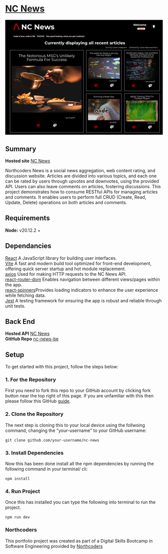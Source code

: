 # [NC News](https://blurryqs-nc-news.netlify.app/articles)

![NC News Screenshot](./src/styles/img/demo.png)

## Summary

**Hosted site** [NC News](https://blurryqs-nc-news.netlify.app/articles)

Northcoders News is a social news aggregation, web content rating, and discussion website. Articles are divided into various topics, and each one can be rated by users through upvotes and downvotes, using the provided API. Users can also leave comments on articles, fostering discussions. This project demonstrates how to consume RESTful APIs for managing articles and comments. It enables users to perform full CRUD (Create, Read, Update, Delete) operations on both articles and comments.

## Requirements

**Node:** v20.12.2 +

## Dependancies

[React](https://react.dev/) A JavaScript library for building user interfaces.<br>
[Vite](https://vitejs.dev/) A fast and modern build tool optimized for front-end development, offering quick server startup and hot module replacement.<br>
[axios](https://axios-http.com/) Used for making HTTP requests to the NC News API.<br>
[react-router-dom](https://reactrouter.com/en/main) Enables navigation between different views/pages within the app.<br>
[react-spinners](https://www.davidhu.io/react-spinners/)Provides loading indicators to enhance the user experience while fetching data.<br>
[Jest](https://jestjs.io/) A testing framework for ensuring the app is robust and reliable through unit tests.<br>

## Back End

**Hosted API** [NC News](https://nc-news-lbn1.onrender.com/api)<br>
**GitHub Repo** [nc-news-be](https://github.com/BlurryQ/nc-news-be)

## Setup

To get started with this project, follow the steps below:

### 1. For the Repository

First you need to fork this repo to your GitHub account by clicking fork button near the top right of this page. If you are unfamiliar with this then please follow this GitHub [guide](https://docs.github.com/en/pull-requests/collaborating-with-pull-requests/working-with-forks/fork-a-repo).

### 2. Clone the Repository

The next step is cloning this to your local device using the follwoing command, changing the "your-username" to your GitHub username:

```
git clone github.com/your-username/nc-news
```

### 3. Install Dependencies

Now this has been done install all the npm dependencies by running the following command in your terminal/ cli:

```
npm install
```

### 4. Run Project

Once this has installed you can type the following into terminal to run the project.

```
npm run dev
```

### Northcoders

This portfolio project was created as part of a Digital Skills Bootcamp in Software Engineering provided by [Northcoders](https://northcoders.com/)
